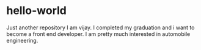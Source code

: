 # hello-world
Just another repository
I am vijay. I completed my graduation and i want to become a front end developer. I am pretty much interested in automobile engineering. 

